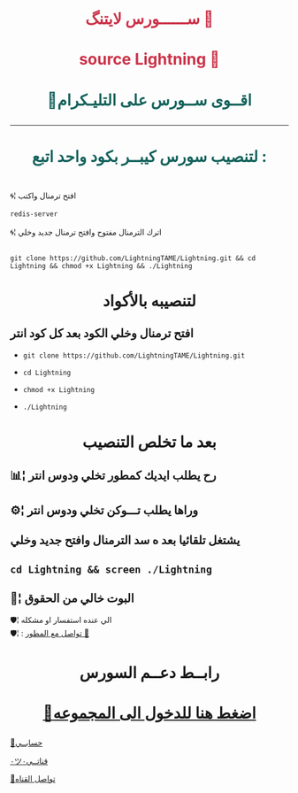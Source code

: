 # <p align="center" style="color:#cb3349" > ســــــورس لايتنگ 🍃
# <p align="center" style="color:#cb3349" > source Lightning 🍃
 
# <p align="center" style="color: #14635c;" > 📣اقــوى ســورس على التليـكرام


***

# <p align="center" style="color: #14635c;" > لتنصيب سورس كيبــر بكود واحد اتبع :
 
<br>🌀¦ افتح ترمنال واكتب <br>
<br> `redis-server`<br>
<br>🌀¦ اترك الترمنال مفتوح وافتح ترمنال جديد وخلي<br>

<br>` git clone https://github.com/LightningTAME/Lightning.git && cd Lightning && chmod +x Lightning && ./Lightning `<br>

# <p align="center">لتنصيبه بالأكواد 
## افتح ترمنال وخلي الكود بعد كل كود انتر

-    `git clone https://github.com/LightningTAME/Lightning.git` 

-    `cd Lightning`

-    `chmod +x Lightning`

-    `./Lightning`

# <p align="center"> بعد ما تخلص التنصيب 


##  📊¦ رح يطلب ايديك كمطور تخلي ودوس انتر

##  ⚙️¦ وراها يطلب تـــوكن تخلي ودوس انتر

##  يشتغل تلقائيا بعد ه سد الترمنال وافتح جديد وخلي

##   `cd Lightning && screen ./Lightning`

##  💬¦ البوت خالي من الحقوق


🛡¦ الي عنده استفسار او مشكله <br>
🛡¦ : [تواصل مع المطور 🍃](https://telegram.me/Th3ltg)<br>


# <p align="center"> رابــط  دعــم السورس

  # <p align="center">[📨اضغط هنا للدخول الى المجموعه](https://t.me/Lightning_ch)
  
  [📨حسابــي](https://telegram.me/th3ltg) <br>
  
  [٠ツقناتــي٠](https://telegram.me/Lightning_ch) <br>
  
  [📨تواصل القناه](https://t.me/lt3ltg) <br>
